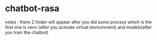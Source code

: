 # chatbot-rasa
notes : there 2 folder will appear after you did some process which is the first one is venv (after you activate virtual environment) and models(after you train the chatbot)
